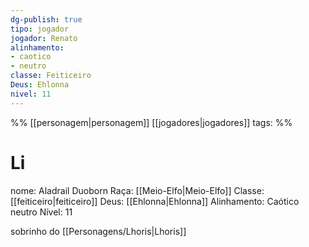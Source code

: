 ```yaml
---
dg-publish: true
tipo: jogador
jogador: Renato
alinhamento:
- caotico
- neutro
classe: Feiticeiro
Deus: Ehlonna
nivel: 11
---
```

%%
[[personagem|personagem]] [[jogadores|jogadores]]
tags: 
%%

# Li
nome: Aladrail Duoborn
Raça: [[Meio-Elfo|Meio-Elfo]]
Classe: [[feiticeiro|feiticeiro]]
Deus: [[Ehlonna|Ehlonna]]
Alinhamento: Caótico neutro
Nível: 11

sobrinho do [[Personagens/Lhoris|Lhoris]]
